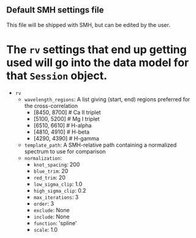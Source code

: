 Default SMH settings file
-------------------------

This file will be shipped with SMH, but can be edited by the user.

# The `rv` settings that end up getting used will go into the data model for that `Session` object.
- `rv`
  - `wavelength_regions`: A list giving (start, end) regions preferred for the cross-correlation
    - [8450, 8700] # Ca II triplet
    - [5100, 5200] # Mg I triplet
    - [6510, 6610] # H-alpha
    - [4810, 4910] # H-beta
    - [4290, 4390] # H-gamma
  - `template_path`: A SMH-relative path containing a normalized spectrum to use for comparison
  - `normalization`:
    - `knot_spacing`: 200
    - `blue_trim`: 20
    - `red_trim`: 20
    - `low_sigma_clip`: 1.0
    - `high_sigma_clip`: 0.2
    - `max_iterations`: 3
    - `order`: 3
    - `exclude`: None
    - `include`: None
    - `function`: 'spline'
    - `scale`: 1.0
